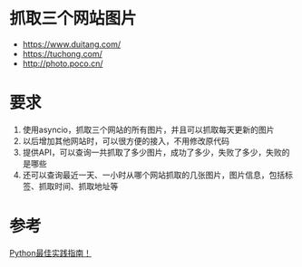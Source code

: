 # 抓取三个网站图片
- https://www.duitang.com/
- https://tuchong.com/
- http://photo.poco.cn/

# 要求
1. 使用asyncio，抓取三个网站的所有图片，并且可以抓取每天更新的图片
1. 以后增加其他网站时，可以很方便的接入，不用修改原代码
1. 提供API，可以查询一共抓取了多少图片，成功了多少，失败了多少，失败的是哪些
1. 还可以查询最近一天、一小时从哪个网站抓取的几张图片，图片信息，包括标签、抓取时间、抓取地址等

# 参考
[Python最佳实践指南！](http://pythonguidecn.readthedocs.io/zh/latest/index.html)
